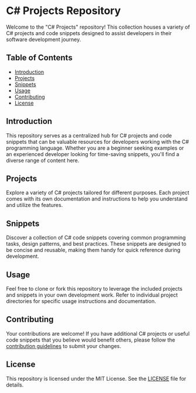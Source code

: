 # C# Projects Repository

Welcome to the "C# Projects" repository! This collection houses a variety of C# projects and code snippets designed to assist developers in their software development journey.

## Table of Contents

- [Introduction](#introduction)
- [Projects](#projects)
- [Snippets](#snippets)
- [Usage](#usage)
- [Contributing](#contributing)
- [License](#license)

## Introduction

This repository serves as a centralized hub for C# projects and code snippets that can be valuable resources for developers working with the C# programming language.
Whether you are a beginner seeking examples or an experienced developer looking for time-saving snippets, you'll find a diverse range of content here.

## Projects

Explore a variety of C# projects tailored for different purposes. Each project comes with its own documentation and instructions to help you understand and utilize the features.

## Snippets

Discover a collection of C# code snippets covering common programming tasks, design patterns, and best practices. 
These snippets are designed to be concise and reusable, making them handy for quick reference during development.

## Usage

Feel free to clone or fork this repository to leverage the included projects and snippets in your own development work. 
Refer to individual project directories for specific usage instructions and documentation.

## Contributing

Your contributions are welcome! If you have additional C# projects or useful code snippets that you believe would benefit others, please follow the [contribution guidelines](CONTRIBUTING.md) to submit your changes.

## License

This repository is licensed under the MIT License. See the [LICENSE](LICENSE) file for details.
